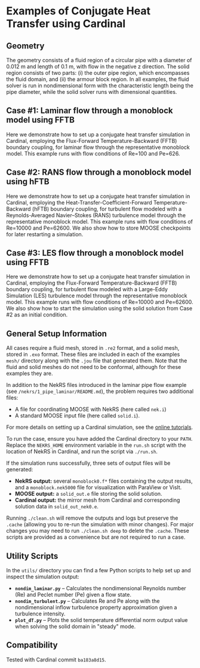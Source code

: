 # Examples of Conjugate Heat Transfer using Cardinal

## Geometry

The geometry consists of a fluid region of a circular pipe with a diameter of 0.012 m and length of 0.1 m, with flow in the negative z direction. The solid region consists of two parts: (i) the outer pipe region, which encompasses the fluid domain, and (ii) the armour block region. In all examples, the fluid solver is run in nondimensional form with the characteristic length being the pipe diameter, while the solid solver runs with dimensional quantities.

## Case #1: Laminar flow through a monoblock model using FFTB

Here we demonstrate how to set up a conjugate heat transfer simulation in Cardinal, employing the Flux-Forward Temperature-Backward (FFTB) boundary coupling, for laminar flow through the representative monoblock model. This example runs with flow conditions of Re=100 and Pe=626.

## Case #2: RANS flow through a monoblock model using hFTB

Here we demonstrate how to set up a conjugate heat transfer simulation in Cardinal, employing the Heat-Transfer-Coefficient-Forward Temperature-Backward (hFTB) boundary coupling, for turbulent flow modeled with a Reynolds-Averaged Navier–Stokes (RANS) turbulence model through the representative monoblock model. This example runs with flow conditions of Re=10000 and Pe=62600. We also show how to store MOOSE checkpoints for later restarting a simulation.

## Case #3: LES flow through a monoblock model using FFTB

Here we demonstrate how to set up a conjugate heat transfer simulation in Cardinal, employing the Flux-Forward Temperature-Backward (FFTB) boundary coupling, for turbulent flow modeled with a Large-Eddy Simulation (LES) turbulence model through the representative monoblock model. This example runs with flow conditions of Re=10000 and Pe=62600. We also show how to start the simulation using the solid solution from Case #2 as an initial condition.

## General Setup Information

All cases require a fluid mesh, stored in `.re2` format, and a solid mesh, stored in `.exo` format. These files are included in each of the examples `mesh/` directory along with the `.jou` file that generated them. Note that the fluid and solid meshes do not need to be conformal, although for these examples they are.

In addition to the NekRS files introduced in the laminar pipe flow example (see `/nekrs/1_pipe_laminar/README.md`), the problem requires two additional files:

- A file for coordinating MOOSE with NekRS (here called `nek.i`)  
- A standard MOOSE input file (here called `solid.i`).

For more details on setting up a Cardinal simulation, see the [online tutorials](https://cardinal.cels.anl.gov/tutorials/cht5.html).

To run the case, ensure you have added the Cardinal directory to your `PATH`. Replace the `NEKRS_HOME` environment variable in the `run.sh` script with the location of NekRS in Cardinal, and run the script via `./run.sh`.

If the simulation runs successfully, three sets of output files will be generated:  

- **NekRS output:** several `monoblock0.f*` files containing the output results, and a `monoblock.nek5000` file for visualization with ParaView or VisIt.  
- **MOOSE output:** a `solid_out.e` file storing the solid solution.  
- **Cardinal output:** the mirror mesh from Cardinal and corresponding solution data in `solid_out_nek0.e`.  

Running `./clean.sh` will remove the outputs and logs but preserve the `.cache` (allowing you to re-run the simulation with minor changes). For major changes you may need to run `./clean.sh deep` to delete the `.cache`. These scripts are provided as a convenience but are not required to run a case.

## Utility Scripts

In the `utils/` directory you can find a few Python scripts to help set up and inspect the simulation output:

- **`nondim_laminar.py`** – Calculates the nondimensional Reynolds number (Re) and Peclet number (Pe) given a flow state.
- **`nondim_turbulent.py`** – Calculates Re and Pe along with the nondimensional inflow turbulence property approximation given a turbulence intensity.
- **`plot_dT.py`** – Plots the solid temperature differential norm output value when solving the solid domain in "steady" mode.

## Compatibility

Tested with Cardinal commit `ba183a8d15`.